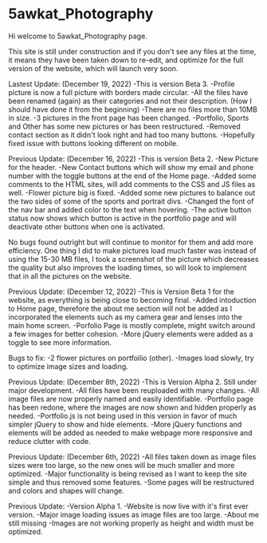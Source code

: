 # 5awkat_Photography
Hi welcome to 5awkat_Photography page.

This site is still under construction and if you don't see any files at the time, it means they have been taken down to re-edit, and optimize for the full version of the website, which will launch very soon.

Lastest Update: (December 19, 2022)
-This is version Beta 3.
-Profile picture is now a full picture with borders made circular.
-All the files have been renamed (again) as their categories and not their description. (How I should have done it from the beginning)
-There are no files more than 10MB in size.
-3 pictures in the front page has been changed.
-Portfolio, Sports and Other has some new pictures or has been restructured.
-Removed contact section as it didn't look right and had too many buttons.
-Hopefully fixed issue with buttons looking different on mobile.

Previous Update: (December 16, 2022)
-This is version Beta 2. 
-New Picture for the header.
-New Contact buttons which will show my email and phone number with the toggle buttons at the end of the Home page.
-Added some comments to the HTML sites, will add comments to the CSS and JS files as well.
-Flower picture big is fixed.
-Added some new pictures to balance out the two sides of some of the sports and portrait divs.
-Changed the font of the nav bar and added color to the text when hovering.
-The active button status now shows which button is active in the portfolio page and will deactivate other buttons when one is activated.

No bugs found outright but will continue to monitor for them and add more efficiency.
One thing I did to make pictures load much faster was instead of using the 15-30 MB files, I took a screenshot of the picture which decreases the quality but also improves the loading times, so will look to implement that in all the pictures on the website.

Previous Update: (December 12, 2022)
-This is Version Beta 1 for the website, as everything is being close to becoming final.
-Added intoduction to Home page, therefore the about me section will not be added as I incorporated the elements such as my camera gear and lenses into the 
main home screen.
-Porfolio Page is mostly complete, might switch around a few images for better cohesion.
-More jQuery elements were added as a toggle to see more information.

Bugs to fix:
-2 flower pictures on portfoilio (other).
-Images load slowly, try to optimize image sizes and loading.

Previous Update: (December 8th, 2022)
-This is Version Alpha 2. Still under major development.
-All files have been reuploaded with many changes.
-All image files are now properly named and easily identifiable.
-Portfolio page has been redone, where the images are now shown and hidden properly as needed.
-Portfolio.js is not being used in this version in favor of much simpler jQuery to show and hide elements.
-More jQuery functions and elements will be added as needed to make webpage more responsive and reduce clutter with code.

Previous Update: (December 6th, 2022)
-All files taken down as image files sizes were too large, so the new ones will be much smaller and more optimized.
-Major functionality is being revised as I want to keep the site simple and thus removed some features.
-Some pages will be restructured and colors and shapes will change.

Previous Update:
-Version Alpha 1.
-Website is now live with it's first ever version.
-Major image loading issues as image files are too large.
-About me still missing
-Images are not working properly as height and width must be optimized. 
